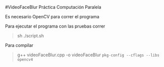 #VideoFaceBlur Práctica Computación Paralela

Es necesario OpenCV para correr el programa

Para ejecutar el programa con las pruebas correr

> sh ./script.sh

Para compilar

> g++ videoFaceBlur.cpp -o videoFaceBlur `pkg-config --cflags --libs opencv4`